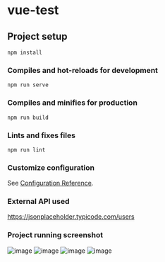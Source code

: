 # vue-test

## Project setup
```
npm install
```

### Compiles and hot-reloads for development
```
npm run serve
```

### Compiles and minifies for production
```
npm run build
```

### Lints and fixes files
```
npm run lint
```

### Customize configuration
See [Configuration Reference](https://cli.vuejs.org/config/).

### External API used
https://jsonplaceholder.typicode.com/users

### Project running screenshot
![image](https://user-images.githubusercontent.com/70176420/143360596-346fee42-6097-49ee-897d-c73b5ddc5d8a.png)
![image](https://user-images.githubusercontent.com/70176420/143310518-834a2276-5da2-4f3e-bf7e-437d9bc41bdd.png)
![image](https://user-images.githubusercontent.com/70176420/144133533-af8bbafd-a8c8-411b-807c-f23c6d5778b2.png)
![image](https://user-images.githubusercontent.com/70176420/144133568-0362d38b-6700-45b6-9da0-5156b3850bc6.png)


